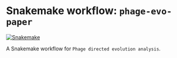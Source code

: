 # Snakemake workflow: `phage-evo-paper`

[![Snakemake](https://img.shields.io/badge/snakemake-≥6.3.0-brightgreen.svg)](https://snakemake.github.io)

A Snakemake workflow for `Phage directed evolution analysis`.
